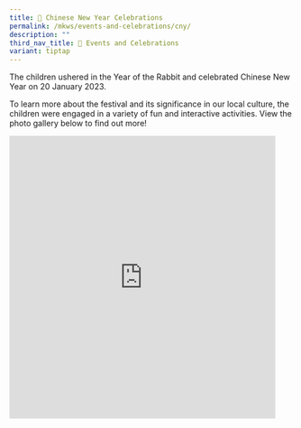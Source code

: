 ```yaml
---
title: 🍊 Chinese New Year Celebrations
permalink: /mkws/events-and-celebrations/cny/
description: ""
third_nav_title: 🎉 Events and Celebrations
variant: tiptap
---
```

The children ushered in the Year of the Rabbit and celebrated Chinese New Year on 20 January 2023.

To learn more about the festival and its significance in our local culture, the children were engaged in a variety of fun and interactive activities. View the photo gallery below to find out more!

<iframe allowfullscreen="true" height="501" width="472" frameborder="0" src="https://docs.google.com/presentation/d/e/2PACX-1vRM3hsUOP2qUt2mlq-HqbUkBAmLLwSdfOk4ESVCSETnGgFO_TWwkxL0R_E7p793tvujlwsFP8vPYDd3/embed?start=true&amp;loop=true&amp;delayms=3000"></iframe>